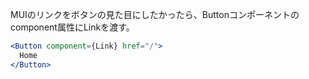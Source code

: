 MUIのリンクをボタンの見た目にしたかったら、Buttonコンポーネントのcomponent属性にLinkを渡す。

```jsx
<Button component={Link} href="/">
  Home
</Button>
```
